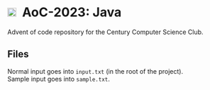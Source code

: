 <!-- TODO: Upload a transparent icon & use that instead -->
# <img src="https://avatars.githubusercontent.com/u/152345110" width="20"/>&nbsp;&nbsp;AoC-2023: Java
Advent of code repository for the Century Computer Science Club.

## Files
Normal input goes into `input.txt` (in the root of the project).  
Sample input goes into `sample.txt`.